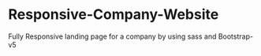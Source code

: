 # Responsive-Company-Website
Fully Responsive landing page for a company by using sass and Bootstrap-v5
